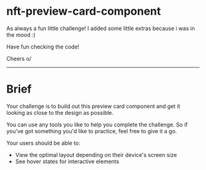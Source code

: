 # nft-preview-card-component

As always a fun little challenge! I added some little extras because i was in the mood :)

Have fun checking the code!

Cheers o/

-------------------------------------------------------------------

# Brief
Your challenge is to build out this preview card component and get it looking as close to the design as possible.

You can use any tools you like to help you complete the challenge. So if you've got something you'd like to practice, feel free to give it a go.

Your users should be able to:

- View the optimal layout depending on their device's screen size
- See hover states for interactive elements
